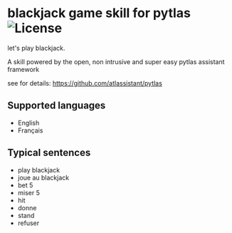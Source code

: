 blackjack game skill for pytlas ![License]( https://img.shields.io/badge/License-GPL%20v3-blue.svg)
===============================

let's play blackjack.

A skill powered by the open, non intrusive and super easy  pytlas assistant framework 

see for details: https://github.com/atlassistant/pytlas

Supported languages
-------------------
- English
- Français

Typical sentences
-----------------
- play blackjack
- joue au blackjack
- bet 5
- miser 5
- hit
- donne
- stand
- refuser
